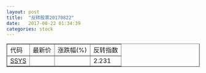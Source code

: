 ```yaml
---
layout: post
title:  "反转股票20170822"
date:   2017-08-22 01:34:39
categories: stock
---
```


<script type="text/javascript">
var stockList = []
stockList.push('gb_ssys');
</script>

<table border="1">
 <tr>
 <td>代码</td>
  <td>最新价</td>
  <td>涨跌幅(%)</td>
 <td>反转指数</td>
</tr>
  <tr id="ssys"><td><a href="http://stock.finance.sina.com.cn/usstock/quotes/SSYS.html" target="_blank">SSYS</a></td><td></td><td></td><td>2.231</td></tr>
</table>
